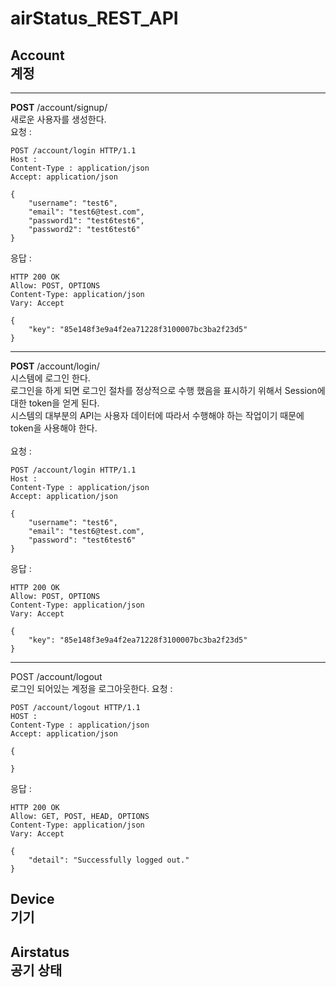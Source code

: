 airStatus_REST_API 
===================
Account <br/>
계정
----------------
----------
<b>POST</b> /account/signup/ <br>
새로운 사용자를 생성한다. <br>
요청 : <br>
~~~
POST /account/login HTTP/1.1
Host : 
Content-Type : application/json
Accept: application/json

{
    "username": "test6",
    "email": "test6@test.com",
    "password1": "test6test6",
    "password2": "test6test6"
}
~~~
응답 : <br>
~~~
HTTP 200 OK
Allow: POST, OPTIONS
Content-Type: application/json
Vary: Accept

{
    "key": "85e148f3e9a4f2ea71228f3100007bc3ba2f23d5"
}
~~~
------
<b>POST</b> /account/login/ <br/>
    시스템에 로그인 한다. <br/>로그인을 하게 되면 로그인 절차를 정상적으로 수행 했음을 표시하기 위해서 Session에 대한 token을 얻게 된다. <br>시스템의 대부분의 API는 사용자 데이터에 따라서 수행해야 하는 작업이기 때문에 token을 사용해야 한다. 
    <br><br>
    요청 : <br>

~~~
POST /account/login HTTP/1.1
Host : 
Content-Type : application/json
Accept: application/json

{
    "username": "test6",
    "email": "test6@test.com",
    "password": "test6test6"
}
~~~

응답 : <br>
~~~
HTTP 200 OK
Allow: POST, OPTIONS
Content-Type: application/json
Vary: Accept

{
    "key": "85e148f3e9a4f2ea71228f3100007bc3ba2f23d5"
}

~~~

-------
POST /account/logout <br>
로그인 되어있는 계정을 로그아웃한다. 
요청 : <br>
~~~
POST /account/logout HTTP/1.1
HOST :
Content-Type : application/json
Accept: application/json 

{

}
~~~
응답 : <br>
~~~
HTTP 200 OK
Allow: GET, POST, HEAD, OPTIONS
Content-Type: application/json
Vary: Accept

{
    "detail": "Successfully logged out."
}
~~~


Device <br/>
기기 
----------------

Airstatus <br/>
공기 상태 
----------------



    
    

